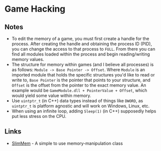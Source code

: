 # Game Hacking

## Notes
- To edit the memory of a game, you must first create a handle for the process. After creating the handle and obtaining the process ID (PID), you can change the access to that process to `FULL`. From there you can find all modules loaded within the process and begin reading/writing memory values.
- The structure for memory within games (and I believe all processes) is as follows: `Module -> Base Pointer -> Offset`. Where `Module` is an imported module that holds the specific structures you'd like to read or write to, `Base Pointer` is the pointer that points to your structure, and `Offset` is the offset from the pointer to the exact memory value. An example would be `GameModule.dll + PointerValue + Offset`, which would yield some value within memory.
- Use `uintptr_t` (in C++) data types instead of things like `DWORD`, as `uintptr_t` is platform agnostic and will work on Windows, Linux, etc.
- When using an infinite loop, adding `Sleep(1)` (in C++) supposedly helps put less stress on the CPU.

## Links
- [SlimMem](https://www.unknowncheats.me/forum/c-and-c-/167302-slimmem-simple-memory-manipulation-class.html) - A simple to use memory-manipulation class
